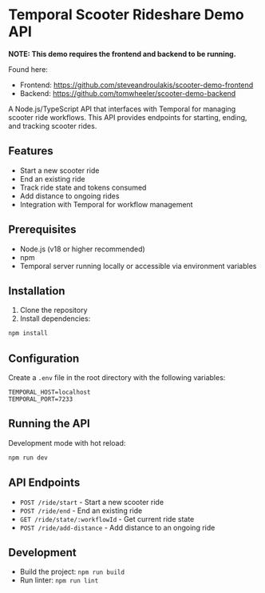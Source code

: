 # Temporal Scooter Rideshare Demo API

**NOTE: This demo requires the frontend and backend to be running.**

Found here:
* Frontend: https://github.com/steveandroulakis/scooter-demo-frontend
* Backend: https://github.com/tomwheeler/scooter-demo-backend

A Node.js/TypeScript API that interfaces with Temporal for managing scooter ride workflows. This API provides endpoints for starting, ending, and tracking scooter rides.

## Features

- Start a new scooter ride
- End an existing ride
- Track ride state and tokens consumed
- Add distance to ongoing rides
- Integration with Temporal for workflow management

## Prerequisites

- Node.js (v18 or higher recommended)
- npm
- Temporal server running locally or accessible via environment variables

## Installation

1. Clone the repository
2. Install dependencies:
```bash
npm install
```

## Configuration

Create a `.env` file in the root directory with the following variables:
```
TEMPORAL_HOST=localhost
TEMPORAL_PORT=7233
```

## Running the API

Development mode with hot reload:
```bash
npm run dev
```

## API Endpoints

- `POST /ride/start` - Start a new scooter ride
- `POST /ride/end` - End an existing ride
- `GET /ride/state/:workflowId` - Get current ride state
- `POST /ride/add-distance` - Add distance to an ongoing ride

## Development

- Build the project: `npm run build`
- Run linter: `npm run lint` 

